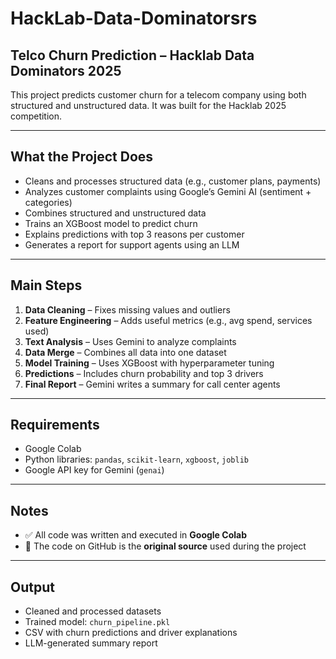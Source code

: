 # HackLab-Data-Dominatorsrs


## Telco Churn Prediction – Hacklab Data Dominators 2025

This project predicts customer churn for a telecom company using both structured and unstructured data. It was built for the Hacklab 2025 competition.

---

## What the Project Does

* Cleans and processes structured data (e.g., customer plans, payments)
* Analyzes customer complaints using Google’s Gemini AI (sentiment + categories)
* Combines structured and unstructured data
* Trains an XGBoost model to predict churn
* Explains predictions with top 3 reasons per customer
* Generates a report for support agents using an LLM

---

## Main Steps

1. **Data Cleaning** – Fixes missing values and outliers
2. **Feature Engineering** – Adds useful metrics (e.g., avg spend, services used)
3. **Text Analysis** – Uses Gemini to analyze complaints
4. **Data Merge** – Combines all data into one dataset
5. **Model Training** – Uses XGBoost with hyperparameter tuning
6. **Predictions** – Includes churn probability and top 3 drivers
7. **Final Report** – Gemini writes a summary for call center agents

---

## Requirements

* Google Colab
* Python libraries: `pandas`, `scikit-learn`, `xgboost`, `joblib`
* Google API key for Gemini (`genai`)

---

## Notes

* ✅ All code was written and executed in **Google Colab**
* 📂 The code on GitHub is the **original source** used during the project

---

## Output

* Cleaned and processed datasets
* Trained model: `churn_pipeline.pkl`
* CSV with churn predictions and driver explanations
* LLM-generated summary report
